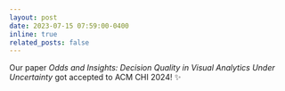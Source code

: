 ```yaml
---
layout: post
date: 2023-07-15 07:59:00-0400
inline: true
related_posts: false
---
```


Our paper <em>Odds and Insights: Decision Quality in Visual Analytics Under Uncertainty</em> got accepted to ACM CHI 2024! :sparkles:
